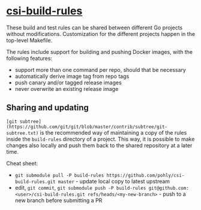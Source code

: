 # [csi-build-rules](https://github.com/kubernetes-csi/csi-build-rules)

These build and test rules can be shared between different Go projects
without modifications. Customization for the different projects happen
in the top-level Makefile.

The rules include support for building and pushing Docker images, with
the following features:
 - support more than one command per repo, should that be necessary
 - automatically derive image tag from repo tags
 - push canary and/or tagged release images
 - never overwrite an existing release image

Sharing and updating
--------------------

`[git subtree](https://github.com/git/git/blob/master/contrib/subtree/git-subtree.txt)`
is the recommended way of maintaining a copy of the rules inside the
`build-rules` directory of a project. This way, it is possible to make
changes also locally and push them back to the shared repository at a
later time.

Cheat sheet:

- `git submodule pull -P build-rules https://github.com/pohly/csi-build-rules.git master` - update local copy to latest upstream
- edit, `git commit`, `git submodule push -P build-rules git@github.com:<user>/csi-build-rules.git refs/heads/<my-new-branch>` - push to a new branch before submitting a PR
